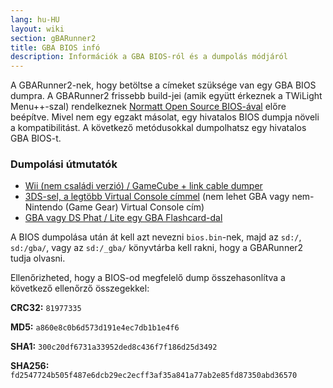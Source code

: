 ```yaml
---
lang: hu-HU
layout: wiki
section: gBARunner2
title: GBA BIOS infó
description: Információk a GBA BIOS-ról és a dumpolás módjáról
---
```


A GBARunner2-nek, hogy betöltse a címeket szüksége van egy GBA BIOS dumpra. A GBARunner2 frissebb build-jei (amik együtt érkeznek a TWiLight Menu++-szal) rendelkeznek [Normatt Open Source BIOS-ával](https://github.com/Normmatt/gba_bios) előre beépítve. Mivel nem egy egzakt másolat, egy hivatalos BIOS dumpja növeli a kompatibilitást. A következő metódusokkal dumpolhatsz egy hivatalos GBA BIOS-t.

### Dumpolási útmutatók

- [Wii (nem családi verzió) / GameCube + link cable dumper](https://github.com/FIX94/gba-link-cable-dumper)
- [3DS-sel, a legtöbb Virtual Console címmel](https://glazedbelmont.github.io/gbabiosdump/) (nem lehet GBA vagy nem-Nintendo (Game Gear) Virtual Console cím)
- [GBA vagy DS Phat / Lite egy GBA Flashcard-dal](https://glazedbelmont.github.io/gbabiosdump/)

A BIOS dumpolása után át kell azt nevezni `bios.bin`-nek, majd az `sd:/`, `sd:/gba/`, vagy az `sd:/_gba/` könyvtárba kell rakni, hogy a GBARunner2 tudja olvasni.

Ellenőrizheted, hogy a BIOS-od megfelelő dump összehasonlítva a következő ellenőrző összegekkel:

**CRC32:** `81977335`

**MD5:** `a860e8c0b6d573d191e4ec7db1b1e4f6`

**SHA1:** `300c20df6731a33952ded8c436f7f186d25d3492`

**SHA256:** `fd2547724b505f487e6dcb29ec2ecff3af35a841a77ab2e85fd87350abd36570`
